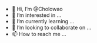 - 👋 Hi, I’m @Cholowao
- 👀 I’m interested in ...
- 🌱 I’m currently learning ...
- 💞️ I’m looking to collaborate on ...
- 📫 How to reach me ...

<!---
Cholowao/Cholowao is a ✨ special ✨ repository because its `README.md` (this file) appears on your GitHub profile.
You can click the Preview link to take a look at your changes.
--->
